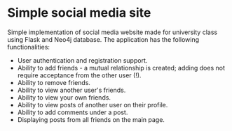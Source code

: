 # Simple social media site
Simple implementation of social media website made for university class using Flask and Neo4j database. The application has the following functionalities:
- User authentication and registration support.
- Ability to add friends - a mutual relationship is created; adding does not require acceptance from the other user (!).
- Ability to remove friends.
- Ability to view another user's friends.
- Ability to view your own friends.
- Ability to view posts of another user on their profile.
- Ability to add comments under a post.
- Displaying posts from all friends on the main page.

